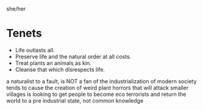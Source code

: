 she/her
# Tenets
- Life outlasts all.
- Preserve life and the natural order at all costs.
- Treat plants an animals as kin.
- Cleanse that which disrespects life.



a naturalist to a fault, is NOT a fan of the industrialization of modern society
tends to cause the creation of weird plant horrors that will attack smaller villages
is looking to get people to become eco terrorists and return the world to a pre industrial state, not common knowledge
